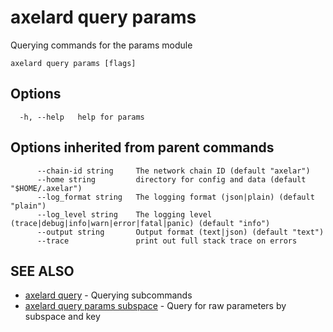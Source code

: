 # axelard query params

Querying commands for the params module

```
axelard query params [flags]
```

## Options

```
  -h, --help   help for params
```

## Options inherited from parent commands

```
      --chain-id string     The network chain ID (default "axelar")
      --home string         directory for config and data (default "$HOME/.axelar")
      --log_format string   The logging format (json|plain) (default "plain")
      --log_level string    The logging level (trace|debug|info|warn|error|fatal|panic) (default "info")
      --output string       Output format (text|json) (default "text")
      --trace               print out full stack trace on errors
```

## SEE ALSO

- [axelard query](/cli-docs/v0_27_0/axelard_query) - Querying subcommands
- [axelard query params subspace](/cli-docs/v0_27_0/axelard_query_params_subspace) - Query for raw parameters by subspace and key
